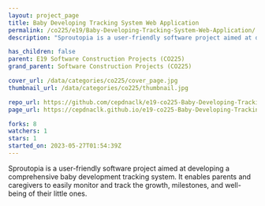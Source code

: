 ```yaml
---
layout: project_page
title: Baby Developing Tracking System Web Application
permalink: /co225/e19/Baby-Developing-Tracking-System-Web-Application/
description: "Sproutopia is a user-friendly software project aimed at developing a comprehensive baby development tracking system. It enables parents and caregivers to easily monitor and track the growth, milestones, and well-being of their little ones."

has_children: false
parent: E19 Software Construction Projects (CO225)
grand_parent: Software Construction Projects (CO225)

cover_url: /data/categories/co225/cover_page.jpg
thumbnail_url: /data/categories/co225/thumbnail.jpg

repo_url: https://github.com/cepdnaclk/e19-co225-Baby-Developing-Tracking-System-Web-Application
page_url: https://cepdnaclk.github.io/e19-co225-Baby-Developing-Tracking-System-Web-Application

forks: 8
watchers: 1
stars: 1
started_on: 2023-05-27T01:54:39Z
---
```

Sproutopia is a user-friendly software project aimed at developing a comprehensive baby development tracking system. It enables parents and caregivers to easily monitor and track the growth, milestones, and well-being of their little ones.

